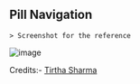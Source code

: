 ## Pill Navigation

    > Screenshot for the reference

![image](https://github.com/user-attachments/assets/fa92e2a4-b786-4735-b2e4-527b5a10c57f)


Credits:- [Tirtha Sharma](https://github.com/genze121 "Tirtha Sharma")
